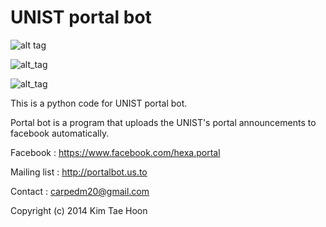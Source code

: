  UNIST portal bot
=====

![alt tag](http://2.bp.blogspot.com/-x1JrWRHQ124/Upd0fEJIheI/AAAAAAAAB5s/lkmQTLy4CDo/s640/portalbot2.png)
 
![alt_tag](http://2.bp.blogspot.com/-ESGZhUKP26Q/UwSya_zAk-I/AAAAAAAACRQ/3u4ejX4Wh48/s1600/mailinglist_screenshot.png)

![alt_tag](http://1.bp.blogspot.com/-g6zfzsAkt_Q/UwSyapxlvtI/AAAAAAAACRE/6MLA9N3rAA4/s1600/mail.png)

This is a python code for UNIST portal bot.

Portal bot is a program that uploads the UNIST's portal announcements to facebook automatically.


Facebook : https://www.facebook.com/hexa.portal

Mailing list : http://portalbot.us.to

Contact : carpedm20@gmail.com

Copyright (c) 2014 Kim Tae Hoon

